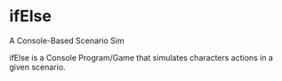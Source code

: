 # ifElse
A Console-Based Scenario Sim

ifElse is a Console Program/Game that simulates characters actions in a given scenario.
